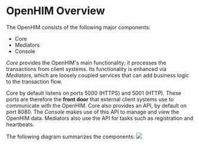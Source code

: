OpenHIM Overview
================

The OpenHIM consists of the following major components:
* Core
* Mediators
* Console

*Core* provides the OpenHIM's main functionality; it processes the transactions from client systems. Its functionality is enhanced via *Mediators*, which are loosely coupled services that can add business logic to the transaction flow.

Core by default listens on ports 5000 (HTTPS) and 5001 (HTTP). These ports are therefore the **front door** that external client systems use to communicate with the OpenHIM. Core also provides an API, by default on port 8080. The *Console* makes use of this API to manage and view the OpenHIM data. Mediators also use the API for tasks such as registration and heartbeats.

The following diagram summarizes the components:
![](/_static/overview/openhim-ports.png)
